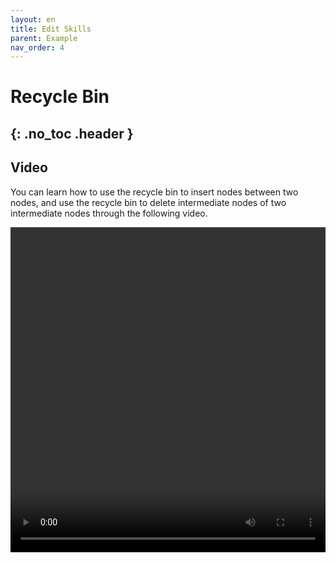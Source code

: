 ```yaml
---
layout: en
title: Edit Skills
parent: Example
nav_order: 4
---
```


# Recycle Bin
{: .no_toc .header }
---

## Video

You can learn how to use the recycle bin to insert nodes between two nodes, and use the recycle bin to delete intermediate nodes of two intermediate nodes through the following video.

<video src="/assets/images/example/video/edit_skills.mp4" width="100%" height="520px" controls="controls"></video>
